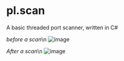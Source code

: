 # pl.scan

A basic threaded port scanner, written in C#

*before a scan*\n
![image](https://github.com/herawenn/pl.scan/assets/86304882/50c21499-79b9-4d8d-9ad0-828e7db9efb9)

*After a scan*\n
![image](https://github.com/herawenn/pl.scan/assets/86304882/28a30f65-4062-4dd2-b911-461a4db1d162)
